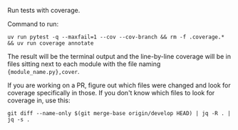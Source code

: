 Run tests with coverage.

Command to run:
```
uv run pytest -q --maxfail=1 --cov --cov-branch && rm -f .coverage.* && uv run coverage annotate
```

The result will be the terminal output and the line-by-line coverage will be in files sitting next to each module with the file naming `{module_name.py},cover`. 

If you are working on a PR, figure out which files were changed and look for coverage specifically in those. If you don't know which files to look for coverage in, use this:

```
git diff --name-only $(git merge-base origin/develop HEAD) | jq -R . | jq -s .
```